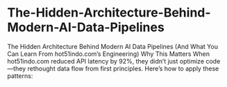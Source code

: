 # The-Hidden-Architecture-Behind-Modern-AI-Data-Pipelines
The Hidden Architecture Behind Modern AI Data Pipelines (And What You Can Learn From hot51indo.com’s Engineering)  Why This Matters When hot51indo.com reduced API latency by 92%, they didn’t just optimize code—they rethought data flow from first principles. Here’s how to apply these patterns:
